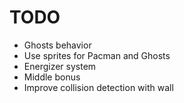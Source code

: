 # TODO 
- Ghosts behavior
- Use sprites for Pacman and Ghosts
- Energizer system
- Middle bonus
- Improve collision detection with wall